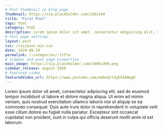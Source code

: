 ```yaml
---
# Post thumbnail on blog page
thumbnail: https://via.placeholder.com/256x144
title: "First Post"
tags: html
category: html
description: Lorem ipsum dolor sit amet, consectetur adipiscing elit, sed do eiusmod tempor incididunt ut labore et dolore magna aliqua.
# Post page settings
layout: post
css: /css/post.min.css
date: 2020-08-29
permalink: /:categories/:title
# Sidebar and post page properties
main_image: https://via.placeholder.com/1086x390.png
sidebar_release: august 2020
# Featured video
featuredVideo_url: https://www.youtube.com/embed/t3yEhIAOeg8
---
```

Lorem ipsum dolor sit amet, consectetur adipiscing elit, sed do eiusmod tempor incididunt ut labore et dolore magna aliqua. 
Ut enim ad minim veniam, quis nostrud exercitation ullamco laboris nisi ut aliquip ex ea commodo consequat. Duis aute irure dolor in reprehenderit in voluptate velit esse cillum dolore eu fugiat nulla pariatur. Excepteur sint occaecat cupidatat non proident, sunt in culpa qui officia deserunt mollit anim id est laborum.

